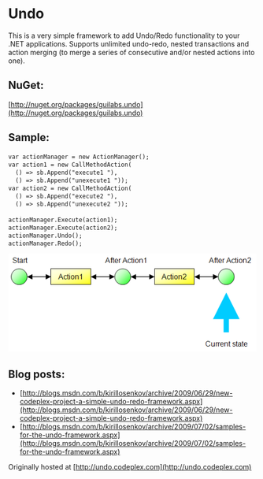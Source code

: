 # Undo
This is a very simple framework to add Undo/Redo functionality to your .NET applications. Supports unlimited undo-redo, nested transactions and action merging (to merge a series of consecutive and/or nested actions into one).

## NuGet:
[http://nuget.org/packages/guilabs.undo](http://nuget.org/packages/guilabs.undo)

## Sample:

    var actionManager = new ActionManager();
    var action1 = new CallMethodAction(
      () => sb.Append("execute1 "),
      () => sb.Append("unexecute1 "));
    var action2 = new CallMethodAction(
      () => sb.Append("execute2 "),
      () => sb.Append("unexecute2 "));

    actionManager.Execute(action1);
    actionManager.Execute(action2);
    actionManager.Undo();
    actionManager.Redo();

![Undo actions][1]

[1]: ActionsChart.png

## Blog posts:

 * [http://blogs.msdn.com/b/kirillosenkov/archive/2009/06/29/new-codeplex-project-a-simple-undo-redo-framework.aspx](http://blogs.msdn.com/b/kirillosenkov/archive/2009/06/29/new-codeplex-project-a-simple-undo-redo-framework.aspx)
 * [http://blogs.msdn.com/b/kirillosenkov/archive/2009/07/02/samples-for-the-undo-framework.aspx](http://blogs.msdn.com/b/kirillosenkov/archive/2009/07/02/samples-for-the-undo-framework.aspx)

Originally hosted at [http://undo.codeplex.com](http://undo.codeplex.com)
